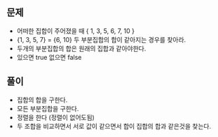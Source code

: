 ## 문제
- 어떠한 집합이 주어졌을 때 { 1, 3, 5, 6, 7, 10 }
- {1, 3, 5, 7} = {6, 10} 두 부분집합의 합이 같아지는 경우를 찾아라.
- 두개의 부분집합의 합은 원래의 집합과 같아야한다.
- 있으면 true 없으면 false

## 풀이
- 집합의 합을 구한다.
- 모든 부분집합을 구한다.
- 정렬을 한다 (정렬이 없어도됨)
- 두 조합을 비교하면서 서로 값이 같으면서 합이 집합의 합과 같은것을 찾는다.